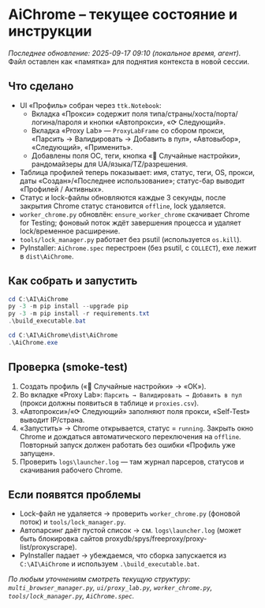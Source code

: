 # AiChrome – текущее состояние и инструкции

_Последнее обновление: 2025-09-17 09:10 (локальное время, агент)._  
Файл оставлен как «памятка» для поднятия контекста в новой сессии.

## Что сделано
- UI «Профиль» собран через `ttk.Notebook`:
  - Вкладка «Прокси» содержит поля типа/страны/хоста/порта/логина/пароля и кнопки «Автопрокси», «⟳ Следующий».
  - Вкладка «Proxy Lab» — `ProxyLabFrame` со сбором прокси, «Парсить → Валидировать → Добавить в пул», «Автовыбор», «Следующий», «Применить».
  - Добавлены поля ОС, теги, кнопка «🎲 Случайные настройки», рандомайзеры для UA/языка/TZ/разрешения.
- Таблица профилей теперь показывает: имя, статус, теги, OS, прокси, даты «Создан»/«Последнее использование»; статус-бар выводит «Профилей / Активных».
- Статус и lock-файлы обновляются каждые 3 секунды, после закрытия Chrome статус становится `offline`, lock удаляется.
- `worker_chrome.py` обновлён: `ensure_worker_chrome` скачивает Chrome for Testing; фоновый поток ждёт завершения процесса и удаляет lock/временное расширение.
- `tools/lock_manager.py` работает без psutil (используется `os.kill`).
- PyInstaller: `AiChrome.spec` перестроен (без psutil, с `COLLECT`), exe лежит в `dist\AiChrome`.

## Как собрать и запустить
```powershell
cd C:\AI\AiChrome
py -3 -m pip install --upgrade pip
py -3 -m pip install -r requirements.txt
.\build_executable.bat

cd C:\AI\AiChrome\dist\AiChrome
.\AiChrome.exe
```

## Проверка (smoke-test)
1. Создать профиль («🎲 Случайные настройки» → «ОК»).
2. Во вкладке «Proxy Lab»: `Парсить → Валидировать → Добавить в пул` (прокси должны появиться в таблице и `proxies.csv`).
3. «Автопрокси»/«⟳ Следующий» заполняют поля прокси, «Self-Test» выводит IP/страна.
4. «Запустить» → Chrome открывается, статус = `running`. Закрыть окно Chrome и дождаться автоматического переключения на `offline`. Повторный запуск должен работать без ошибки «Профиль уже запущен».
5. Проверить `logs\launcher.log` — там журнал парсеров, статусов и скачивания рабочего Chrome.

## Если появятся проблемы
- Lock-файл не удаляется → проверить `worker_chrome.py` (фоновой поток) и `tools/lock_manager.py`.
- Автопарсинг даёт пустой список → см. `logs\launcher.log` (может быть блокировка сайтов proxydb/spys/freeproxy/proxy-list/proxyscrape).
- PyInstaller падает → убеждаемся, что сборка запускается из `C:\AI\AiChrome` и используем `.\build_executable.bat`.

_По любым уточнениям смотреть текущую структуру: `multi_browser_manager.py`, `ui/proxy_lab.py`, `worker_chrome.py`, `tools/lock_manager.py`, `AiChrome.spec`._
